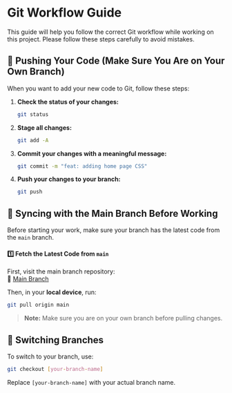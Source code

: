 # Git Workflow Guide

This guide will help you follow the correct Git workflow while working on this project. Please follow these steps carefully to avoid mistakes.

## 🚀 Pushing Your Code (Make Sure You Are on Your Own Branch)

When you want to add your new code to Git, follow these steps:

1. **Check the status of your changes:**
   ```sh
   git status
   ```
2. **Stage all changes:**
   ```sh
   git add -A
   ```
3. **Commit your changes with a meaningful message:**
   ```sh
   git commit -m "feat: adding home page CSS"
   ```
4. **Push your changes to your branch:**
   ```sh
   git push
   ```

## 🔄 Syncing with the Main Branch Before Working

Before starting your work, make sure your branch has the latest code from the `main` branch.

#### 1️⃣ Fetch the Latest Code from `main`

First, visit the main branch repository:  
🔗 [Main Branch](https://github.com/TashinParvez/UIU-HealthCare-Management)

Then, in your **local device**, run:

```sh
git pull origin main
```

> **Note:** Make sure you are on your own branch before pulling changes.

## 🔀 Switching Branches

To switch to your branch, use:

```sh
git checkout [your-branch-name]
```

Replace `[your-branch-name]` with your actual branch name.
